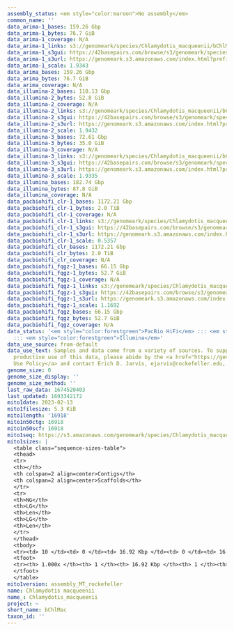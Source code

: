 ```yaml
---
assembly_status: <em style="color:maroon">No assembly</em>
common_name: ''
data_arima-1_bases: 159.26 Gbp
data_arima-1_bytes: 76.7 GiB
data_arima-1_coverage: N/A
data_arima-1_links: s3://genomeark/species/Chlamydotis_macqueenii/bChlMac1/genomic_data/arima/<br>
data_arima-1_s3gui: https://42basepairs.com/browse/s3/genomeark/species/Chlamydotis_macqueenii/bChlMac1/genomic_data/arima/
data_arima-1_s3url: https://genomeark.s3.amazonaws.com/index.html?prefix=species/Chlamydotis_macqueenii/bChlMac1/genomic_data/arima/
data_arima-1_scale: 1.9343
data_arima_bases: 159.26 Gbp
data_arima_bytes: 76.7 GiB
data_arima_coverage: N/A
data_illumina-2_bases: 110.13 Gbp
data_illumina-2_bytes: 52.8 GiB
data_illumina-2_coverage: N/A
data_illumina-2_links: s3://genomeark/species/Chlamydotis_macqueenii/bChlMac2/genomic_data/illumina/<br>
data_illumina-2_s3gui: https://42basepairs.com/browse/s3/genomeark/species/Chlamydotis_macqueenii/bChlMac2/genomic_data/illumina/
data_illumina-2_s3url: https://genomeark.s3.amazonaws.com/index.html?prefix=species/Chlamydotis_macqueenii/bChlMac2/genomic_data/illumina/
data_illumina-2_scale: 1.9432
data_illumina-3_bases: 72.61 Gbp
data_illumina-3_bytes: 35.0 GiB
data_illumina-3_coverage: N/A
data_illumina-3_links: s3://genomeark/species/Chlamydotis_macqueenii/bChlMac3/genomic_data/illumina/<br>
data_illumina-3_s3gui: https://42basepairs.com/browse/s3/genomeark/species/Chlamydotis_macqueenii/bChlMac3/genomic_data/illumina/
data_illumina-3_s3url: https://genomeark.s3.amazonaws.com/index.html?prefix=species/Chlamydotis_macqueenii/bChlMac3/genomic_data/illumina/
data_illumina-3_scale: 1.9335
data_illumina_bases: 182.74 Gbp
data_illumina_bytes: 87.8 GiB
data_illumina_coverage: N/A
data_pacbiohifi_clr-1_bases: 1172.21 Gbp
data_pacbiohifi_clr-1_bytes: 2.0 TiB
data_pacbiohifi_clr-1_coverage: N/A
data_pacbiohifi_clr-1_links: s3://genomeark/species/Chlamydotis_macqueenii/bChlMac1/genomic_data/pacbio_hifi/<br>
data_pacbiohifi_clr-1_s3gui: https://42basepairs.com/browse/s3/genomeark/species/Chlamydotis_macqueenii/bChlMac1/genomic_data/pacbio_hifi/
data_pacbiohifi_clr-1_s3url: https://genomeark.s3.amazonaws.com/index.html?prefix=species/Chlamydotis_macqueenii/bChlMac1/genomic_data/pacbio_hifi/
data_pacbiohifi_clr-1_scale: 0.5357
data_pacbiohifi_clr_bases: 1172.21 Gbp
data_pacbiohifi_clr_bytes: 2.0 TiB
data_pacbiohifi_clr_coverage: N/A
data_pacbiohifi_fqgz-1_bases: 66.15 Gbp
data_pacbiohifi_fqgz-1_bytes: 52.7 GiB
data_pacbiohifi_fqgz-1_coverage: N/A
data_pacbiohifi_fqgz-1_links: s3://genomeark/species/Chlamydotis_macqueenii/bChlMac1/genomic_data/pacbio_hifi/<br>
data_pacbiohifi_fqgz-1_s3gui: https://42basepairs.com/browse/s3/genomeark/species/Chlamydotis_macqueenii/bChlMac1/genomic_data/pacbio_hifi/
data_pacbiohifi_fqgz-1_s3url: https://genomeark.s3.amazonaws.com/index.html?prefix=species/Chlamydotis_macqueenii/bChlMac1/genomic_data/pacbio_hifi/
data_pacbiohifi_fqgz-1_scale: 1.1692
data_pacbiohifi_fqgz_bases: 66.15 Gbp
data_pacbiohifi_fqgz_bytes: 52.7 GiB
data_pacbiohifi_fqgz_coverage: N/A
data_status: '<em style="color:forestgreen">PacBio HiFi</em> ::: <em style="color:forestgreen">Arima</em>
  ::: <em style="color:forestgreen">Illumina</em>'
data_use_source: from-default
data_use_text: Samples and data come from a variety of sources. To support fair and
  productive use of this data, please abide by the <a href="https://genome10k.soe.ucsc.edu/data-use-policies/">Data
  Use Policy</a> and contact Erich D. Jarvis, ejarvis@rockefeller.edu, with any questions.
genome_size: 0
genome_size_display: ''
genome_size_method: ''
last_raw_data: 1674520403
last_updated: 1693342172
mito1date: 2023-02-13
mito1filesize: 5.3 KiB
mito1length: '16918'
mito1n50ctg: 16918
mito1n50scf: 16918
mito1seq: https://s3.amazonaws.com/genomeark/species/Chlamydotis_macqueenii/bChlMac1/assembly_MT_rockefeller/bChlMac1.MT.20230213.fasta.gz
mito1sizes: |
  <table class="sequence-sizes-table">
  <thead>
  <tr>
  <th></th>
  <th colspan=2 align=center>Contigs</th>
  <th colspan=2 align=center>Scaffolds</th>
  </tr>
  <tr>
  <th>NG</th>
  <th>LG</th>
  <th>Len</th>
  <th>LG</th>
  <th>Len</th>
  </tr>
  </thead>
  <tbody>
  <tr><td> 10 </td><td> 0 </td><td> 16.92 Kbp </td><td> 0 </td><td> 16.92 Kbp </td></tr><tr><td> 20 </td><td> 0 </td><td> 16.92 Kbp </td><td> 0 </td><td> 16.92 Kbp </td></tr><tr><td> 30 </td><td> 0 </td><td> 16.92 Kbp </td><td> 0 </td><td> 16.92 Kbp </td></tr><tr><td> 40 </td><td> 0 </td><td> 16.92 Kbp </td><td> 0 </td><td> 16.92 Kbp </td></tr><tr style="background-color:#cccccc;"><td> 50 </td><td> 0 </td><td style="background-color:#ff8888;"> 16.92 Kbp </td><td> 0 </td><td style="background-color:#ff8888;"> 16.92 Kbp </td></tr><tr><td> 60 </td><td> 0 </td><td> 16.92 Kbp </td><td> 0 </td><td> 16.92 Kbp </td></tr><tr><td> 70 </td><td> 0 </td><td> 16.92 Kbp </td><td> 0 </td><td> 16.92 Kbp </td></tr><tr><td> 80 </td><td> 0 </td><td> 16.92 Kbp </td><td> 0 </td><td> 16.92 Kbp </td></tr><tr><td> 90 </td><td> 0 </td><td> 16.92 Kbp </td><td> 0 </td><td> 16.92 Kbp </td></tr><tr><td> 100 </td><td> 0 </td><td> 16.92 Kbp </td><td> 0 </td><td> 16.92 Kbp </td></tr></tbody>
  <tfoot>
  <tr><th> 1.000x </th><th> 1 </th><th> 16.92 Kbp </th><th> 1 </th><th> 16.92 Kbp </th></tr>
  </tfoot>
  </table>
mito1version: assembly_MT_rockefeller
name: Chlamydotis macqueenii
name_: Chlamydotis_macqueenii
project: ~
short_name: bChlMac
taxon_id: ''
---
```

